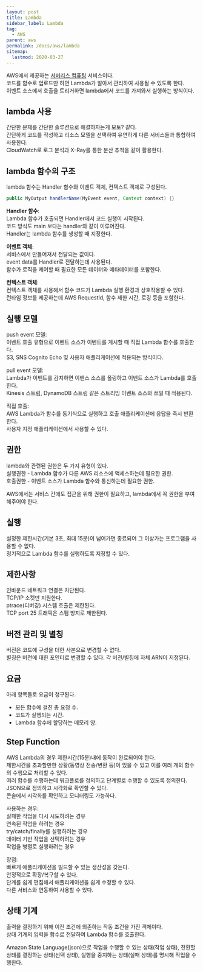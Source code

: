 ```yaml
---
layout: post
title: Lambda
sidebar_label: Lambda
tag:
  - AWS
parent: aws
permalink: /docs/aws/lambda
sitemap:
  lastmod: 2020-03-27
---
```


AWS에서 제공하는 [서버리스 컴퓨팅](https://meansoup.github.io/blog/2020/03/25/aws_terms/#%EC%84%9C%EB%B2%84%EB%A6%AC%EC%8A%A4) 서비스이다.  
코드를 함수로 업로드만 하면 Lambda가 알아서 관리하여 사용될 수 있도록 한다.  
이벤트 소스에서 호출을 트리거하면 lambda에서 코드를 가져와서 실행하는 방식이다.

## lambda 사용
간단한 문제를 간단한 솔루션으로 해결하자는게 모토? 같다.  
간단하게 코드를 작성하고 리소스 모델을 선택하여 유연하게 다른 서비스들과 통합하여 사용한다.  
CloudWatch로 로그 분석과 X-Ray를 통한 분산 추척을 같이 활용한다.

## lambda 함수의 구조
lambda 함수는 Handler 함수와 이벤트 객체, 컨텍스트 객체로 구성된다.  
```java
public MyOutput handlerName(MyEvent event, Context context) {}
```

**Handler 함수**:  
Lambda 함수가 호출되면 Handler에서 코드 실행이 시작된다.  
코드 방식도 main 보다는 handler와 같이 이루어진다.  
Handler는 lambda 함수를 생성할 때 지정한다.

**이벤트 객체**:  
서비스에서 만들어져서 전달되는 값이다.  
event data를 Handler로 전달하는데 사용된다.  
함수가 로직을 제어할 때 필요한 모든 데이터와 메타데이터를 포함한다.  

**컨텍스트 객체**:  
컨텍스트 객체를 사용해서 함수 코드가 Lambda 실행 환경과 상호작용할 수 있다.  
런타임 정보를 제공하는데 AWS RequestId, 함수 제한 시간, 로깅 등을 포함한다.

## 실행 모델
push event 모델:  
이벤트 호출 유형으로 이벤트 소스가 이벤트를 게시할 때 직접 Lambda 함수를 호출한다.  
S3, SNS Cognito Echo 및 사용자 애플리케이션에 적용되는 방식이다.  

pull event 모델:  
Lambda가 이벤트를 감지하면 이벤스 소스를 폴링하고 이벤트 소스가 Lambda를 호출한다.  
Kinesis 스트림, DynamoDB 스트림 같은 스트리밍 이벤트 소스와 쓰일 때 적용된다.  

직접 호출:  
AWS Lambda가 함수를 동기식으로 실행하고 호출 애플리케이션에 응답을 즉시 반환한다.  
사용자 지정 애플리케이션에서 사용할 수 있다.

## 권한
lambda와 관련된 권한은 두 가지 유형이 있다.  
실행권한 - Lambda 함수가 다른 AWS 리소스에 액세스하는데 필요한 권한.  
호출권한 - 이벤트 소스가 Lambda 함수와 통신하는데 필요한 권한.

AWS에서는 서비스 간에도 접근을 위해 권한이 필요하고, lambda에서 꼭 권한을 부여해주어야 한다.

## 실행
설정한 제한시간(기본 3초, 최대 15분)이 넘어가면 종료되어 그 이상가는 프로그램을 사용할 수 없다.  
정기적으로 Lambda 함수를 실행하도록 지정할 수 있다.  

## 제한사항
인바운드 네트워크 연결은 차단된다.  
TCP/IP 소켓만 지원한다.  
ptrace(디버깅) 시스템 호출은 제한된다.  
TCP port 25 트래픽은 스팸 방지로 제한된다.

## 버전 관리 및 별칭
버전은 코드에 구성을 더한 사본으로 변경할 수 없다.  
별칭은 버전에 대한 포인터로 변경할 수 있다.
각 버전/별칭에 자체 ARN이 지정된다.

## 요금
아래 항목들로 요금이 청구된다.  
- 모든 함수에 걸친 총 요청 수.  
- 코드가 실행되는 시간.  
- Lambda 함수에 할당하는 메모리 양.

## Step Function
AWS Lambda의 경우 제한시간(15분)내에 동작이 완료되어야 한다.  
제한시간을 초과할만한 상황(동영상 전송/변환 등)이 있을 수 있고 이를 여러 개의 함수의 수행으로 처리할 수 있다.  
여러 함수를 수행하는데 워크플로를 정의하고 단계별로 수행할 수 있도록 정의한다.
JSON으로 정의하고 시각화로 확인할 수 있다.  
콘솔에서 시각화를 확인하고 모니터링도 가능하다.  

사용하는 경우:  
실패한 작업을 다시 시도하려는 경우  
연속된 작업을 하려는 경우  
try/catch/finally를 실행하려는 경우  
데이터 기반 작업을 선택하려는 경우  
작업을 병렬로 실행하려는 경우  

장점:  
빠르게 애플리케이션을 빌드할 수 있는 생산성을 갖는다.  
안정적으로 확장/복구할 수 있다.  
단계를 쉽게 편집해서 애플리케이션을 쉽게 수정할 수 있다.  
다른 서비스와 연동하여 사용할 수 있다.

## 상태 기계
출력을 결정하기 위해 이전 조건에 의존하는 작동 조건을 가진 객체이다.  
상태 기계의 입력을 함수로 전달하여 Lambda 함수를 호출한다.  

Amazon State Language(json)으로 작업을 수행할 수 있는 상태(작업 상태), 전환할 상태를 결정하는 상태(선택 상태), 실행을 중지하는 상태(실패 상태)를 명시해 작업을 수행한다.